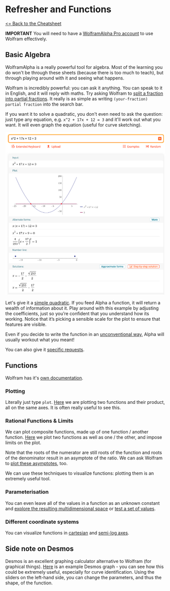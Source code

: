 # Refresher and Functions

 [<= Back to the Cheatsheet](../WolframCheatsheet.md)

 **IMPORTANT** You will need to have a [WolframAlpha Pro account](https://www.imperial.ac.uk/admin-services/ict/self-service/computers-printing/devices-and-software/get-software/get-software-for-students/wolfram-alpha-pro/) to use Wolfram effectively.

 ## Basic Algebra
 WolframAlpha is a really powerful tool for algebra. Most of the learning you do won't be through these sheets (because there is too much to teach), but through playing around with it and seeing what happens.

 Wolfram is incredibly powerful: you can ask it anything. You can speak to it in English, and it will reply with maths. Try asking Wolfram to [split a fraction into partial fractions](https://www.wolframalpha.com/input/?i=%285x-4%29%2F%28x%5E2-x-2%29+partial+fraction). It really is as simple as writing ```(your-fraction) partial fraction``` into the search bar.

 If you want it to solve a quadratic, you don't even need to ask the question: just type any equation, e.g. ```x^2 + 17x + 12 = 3``` and it'll work out what you want. It will even graph the equation (useful for curve sketching).

 ![quadratic](../wolfram_pics/quadratic.png)

 Let's give it a [simple quadratic](https://www.wolframalpha.com/input/?i=y%3D5x%5E2-3x-2). If you feed Alpha a function, it will return a wealth of information about it. Play around with this example by adjusting the coefficients, just so you’re confident that you understand how its working. Notice that it’s picking a sensible scale for the plot to ensure that features are visible. 

Even if you decide to write the function in an [unconventional way](https://www.wolframalpha.com/input/?i=%28-5%28-%28g%29%5E%282%29%29-+3+g+++++-++++%5B%2B2%5E1+g%5E0%5D%29), Alpha will usually workout what you meant!

You can also give it [specific requests](https://www.wolframalpha.com/input/?i=roots+of+y%3D5x%5E2-3x-2). 
 
 ## Functions
 Wolfram has it's [own documentation](https://www.wolframalpha.com/examples/mathematics/mathematical-functions/).

 ### Plotting
 Literally just type ```plot```. [Here](https://www.wolframalpha.com/input/?i=plot+y%3De%5E-x+and+y%3Dcos%28pi+x%29+and+y%3Dcos%28pi+x%29+e%5E-x+for+0%3Cx%3C5) we are plotting two functions and their product, all on the same axes. It is often really useful to see this.

 ### Rational Functions & Limits
 We can plot composite functions, made up of one function / another function. [Here](https://www.wolframalpha.com/input/?i=y%3D%28x%5E2-3x%2B2%29+and+y%3D%282x-5%29+and+y%3D%28x%5E2-3x%2B2%29%2F%282x-5%29+for+0%3Cx%3C4+and+-3%3Cy%3C3) we plot two functions as well as one / the other, and impose limits on the plot.

 Note that the roots of the numerator are still roots of the function and roots of the denominator result in an asymptote of the ratio. We can ask Wolfram to [plot these asymptotes](https://www.wolframalpha.com/input/?i=asymptotes+y%3D%28x%5E2-3x%2B2%29%2F%282x-5%29), too.

 We can use these techniques to visualize functions: plotting them is an extremely useful tool.

### Parameterisation 
You can even leave all of the values in a function as an unknown constant and [explore the resulting multidimensional space](https://www.wolframalpha.com/input/?i=plot+y%3Dsin%28ax%29) or [test a set of values](https://www.wolframalpha.com/input/?i=plot+y%3D5x%5E2-3ax-a+where+a%3D%281%2C2%2C3%2C4%29).
 
### Different coordinate systems
 You can visualize functions in [cartesian](https://www.wolframalpha.com/input/?i=plot+y%3D2%5Ex+%2B2+and+y%3D2%5E%28x%2B2%29+for+-3%3Cx%3C3) and [semi-log axes](https://www.wolframalpha.com/input/?i=log+plot+y%3D2%5Ex+%2B2+and+y%3D2%5E%28x%2B2%29+for+-3%3Cx%3C3). 

 ## Side note on Desmos
 Desmos is an excellent graphing calculator alternative to Wolfram (for graphical things). [Here](https://www.desmos.com/calculator/i2vscwbc1o) is an example Desmos graph - you can see how this could be extremely useful, especially for curve identification. Using the sliders on the left-hand side, you can change the parameters, and thus the shape, of the function.